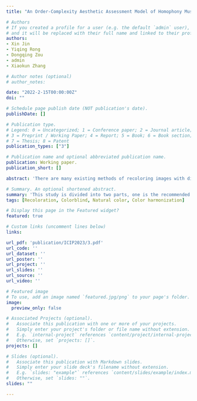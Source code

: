 ```yaml
---
title: "An Order-Complexity Aesthetic Assessment Model of Homophony Music Performance"

# Authors
# If you created a profile for a user (e.g. the default `admin` user), write the username (folder name) here 
# and it will be replaced with their full name and linked to their profile.
authors:
- Xin Jin
- Yiqing Rong
- Dongqing Zou
- admin
- Xiaokun Zhang

# Author notes (optional)
# author_notes:

date: "2022-2-15T00:00:00Z"
doi: ""

# Schedule page publish date (NOT publication's date).
publishDate: []

# Publication type.
# Legend: 0 = Uncategorized; 1 = Conference paper; 2 = Journal article;
# 3 = Preprint / Working Paper; 4 = Report; 5 = Book; 6 = Book section;
# 7 = Thesis; 8 = Patent
publication_types: ["3"]

# Publication name and optional abbreviated publication name.
publication: Working paper.
publication_short: []

abstract: 'There are many existing methods of recoloring images with different effects. However, some problems are still exposed, such as unnatural and discordant colors of the converted objects in the image. To address these issues, we explore a set of methods to achieve image recoloration. Our method enables the resulting images to have the three properties of naturalness, harmonization and distinguishability, thus satisfying the needs of colorblind people. Our method is divided into two parts, one is the recommended palette generation part and the other is the image recoloring part. The former can learn the color distribution of various objects in nature, and the latter can recolor the image in combination with the recommended palette. The results show that our method outperforms the existing methods to a certain extent and deserves further study.'

# Summary. An optional shortened abstract.
summary: 'This study is divided into two parts, one is the recommended palette generation part and the other is the image recoloring part. The former can learn the color distribution of various objects in nature, and the latter can recolor the image in combination with the recommended palette.'
tags: [Recoloration, Colorblind, Natural color, Color harmonization]

# Display this page in the Featured widget?
featured: true

# Custom links (uncomment lines below)
links:

url_pdf: 'publication/ICIP2023/3.pdf'
url_code: ''
url_dataset: ''
url_poster: ''
url_project: ''
url_slides: ''
url_source: ''
url_video: ''

# Featured image
# To use, add an image named `featured.jpg/png` to your page's folder. 
image:
  preview_only: false

# Associated Projects (optional).
#   Associate this publication with one or more of your projects.
#   Simply enter your project's folder or file name without extension.
#   E.g. `internal-project` references `content/project/internal-project/index.md`.
#   Otherwise, set `projects: []`.
projects: []

# Slides (optional).
#   Associate this publication with Markdown slides.
#   Simply enter your slide deck's filename without extension.
#   E.g. `slides: "example"` references `content/slides/example/index.md`.
#   Otherwise, set `slides: ""`.
slides: ""

---
```


